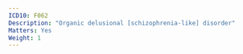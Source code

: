 ```yaml
---
ICD10: F062
Description: "Organic delusional [schizophrenia-like] disorder"
Matters: Yes
Weight: 1
---
```

